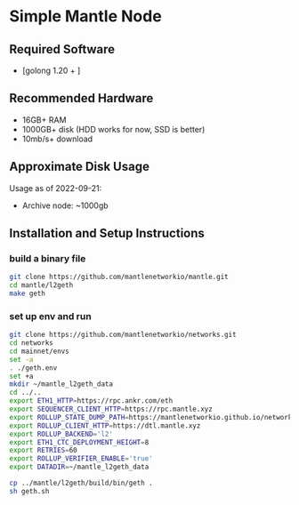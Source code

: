 # Simple Mantle Node

## Required Software

- [golong 1.20 + ]

## Recommended Hardware

- 16GB+ RAM
- 1000GB+ disk (HDD works for now, SSD is better)
- 10mb/s+ download

## Approximate Disk Usage

Usage as of 2022-09-21:

- Archive node: ~1000gb

## Installation and Setup Instructions

### build a binary file 


```sh
git clone https://github.com/mantlenetworkio/mantle.git
cd mantle/l2geth
make geth

```

### set up env  and run 
```sh
git clone https://github.com/mantlenetworkio/networks.git
cd networks
cd mainnet/envs
set -a
. ./geth.env
set +a 
mkdir ~/mantle_l2geth_data
cd ../..
export ETH1_HTTP=https://rpc.ankr.com/eth
export SEQUENCER_CLIENT_HTTP=https://rpc.mantle.xyz
export ROLLUP_STATE_DUMP_PATH=https://mantlenetworkio.github.io/networks/mainnet/genesis.json
export ROLLUP_CLIENT_HTTP=https://dtl.mantle.xyz
export ROLLUP_BACKEND='l2'
export ETH1_CTC_DEPLOYMENT_HEIGHT=8
export RETRIES=60
export ROLLUP_VERIFIER_ENABLE='true'
export DATADIR=~/mantle_l2geth_data

cp ../mantle/l2geth/build/bin/geth .
sh geth.sh
```





